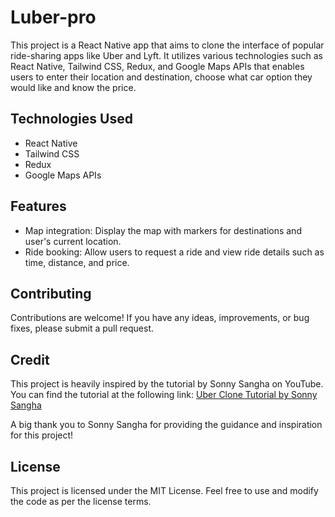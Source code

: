 # Luber-pro

This project is a React Native app that aims to clone the interface of popular ride-sharing apps like Uber and Lyft. It utilizes various technologies such as React Native, Tailwind CSS, Redux, and Google Maps APIs that enables users to enter their location and destination, choose what car option they would like and know the price.

## Technologies Used

- React Native
- Tailwind CSS
- Redux
- Google Maps APIs

## Features

- Map integration: Display the map with markers for destinations and user's current location.
- Ride booking: Allow users to request a ride and view ride details such as time, distance, and price.

## Contributing

Contributions are welcome! If you have any ideas, improvements, or bug fixes, please submit a pull request.

## Credit
This project is heavily inspired by the tutorial by Sonny Sangha on YouTube. You can find the tutorial at the following link: [Uber Clone Tutorial by Sonny Sangha](https://www.youtube.com/watch?v=bvn_HYpix6s&t=13s)

A big thank you to Sonny Sangha for providing the guidance and inspiration for this project!

## License

This project is licensed under the MIT License. Feel free to use and modify the code as per the license terms.